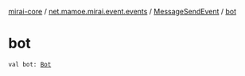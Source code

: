 [mirai-core](../../index.md) / [net.mamoe.mirai.event.events](../index.md) / [MessageSendEvent](index.md) / [bot](./bot.md)

# bot

`val bot: `[`Bot`](../../net.mamoe.mirai/-bot/index.md)